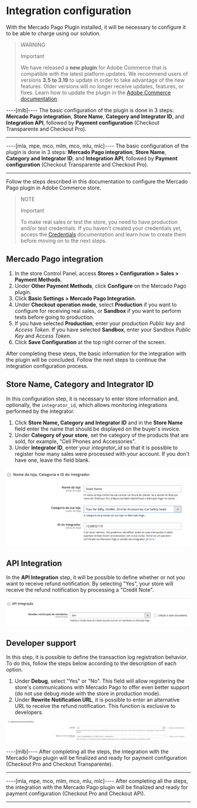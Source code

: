 # Integration configuration

With the Mercado Pago Plugin installed, it will be necessary to configure it to be able to charge using our solution.

> WARNING
>
> Important
>
> We have released a **new plugin** for Adobe Commerce that is compatible with the latest platform updates. We recommend users of versions **3.5 to 3.19** to update in order to take advantage of the new features. Older versions will no longer receive updates, features, or fixes. Learn how to update the plugin in the [Adobe Commerce documentation](/developers/en/docs/adobe-commerce/upgrade-to-the-new-plugin).

----[mlb]----
The basic configuration of the plugin is done in 3 steps: **Mercado Pago integration**, **Store Name**, **Category and Integrator ID**, and **Integration API**, followed by **Payment configuration** (Checkout Transparente and Checkout Pro).

------------
----[mla, mpe, mco, mlm, mco, mlu, mlc]----
The basic configuration of the plugin is done in 3 steps: **Mercado Pago integration**, **Store Name**, **Category and Integrator ID**, and **Integration API**, followed by **Payment configuration** (Checkout Transparente and Checkout Pro).

------------
Follow the steps described in this documentation to configure the Mercado Pago plugin in Adobe Commerce store.

> NOTE
>
> Important
>
> To make real sales or test the store, you need to have production and/or test credentials. If you haven't created your credentials yet, access the [Credentials](/developers/en/guides/additional-content/your-integrations/credentials) documentation and learn how to create them before moving on to the next steps.


## Mercado Pago integration

1. In the store Control Panel, access **Stores > Configuration > Sales > Payment Methods**.
2. Under **Other Payment Methods**, click **Configure** on the Mercado Pago plugin.
3. Click **Basic Settings > Mercado Pago Integration**.
4. Under **Checkout operation mode**, select **Production** if you want to configure for receiving real sales, or **Sandbox** if you want to perform tests before going to production.
5. If you have selected **Production**, enter your production _Public key_ and _Access Token_. If you have selected **Sandbox**, enter your Sandbox _Public Key_ and _Access Token_.
6. Click **Save Configuration** at the top right corner of the screen.

After completing these steps, the basic information for the integration with the plugin will be concluded. Follow the next steps to continue the integration configuration process.


## Store Name, Category and Integrator ID

In this configuration step, it is necessary to enter store information and, optionally, the `integrator_id`, which allows monitoring integrations performed by the integrator.

1. Click **Store Name, Category and Integrator ID** and in the **Store Name** field enter the name that should be displayed on the buyer's invoice.
2. Under **Category of your store**, set the category of the products that are sold, for example, "Cell Phones and Accessories".
3. Under **Integrator ID**, enter your _integrator_id_ so that it is possible to register how many sales were processed with your account. If you don't have one, leave the field blank.

![Store Name, Category and Integrator ID](/images/adobe-commerce/nome_cat_id.png)


## API Integration

In the **API Integration** step, it will be possible to define whether or not you want to receive refund notification. By selecting "Yes", your store will receive the refund notification by processing a "Credit Note".

![API Integration](/images/adobe-commerce/api_integracao.png)


## Developer support

In this step, it is possible to define the transaction log registration behavior. To do this, follow the steps below according to the description of each option.

1. Under **Debug**, select "Yes" or "No". This field will allow registering the store's communications with Mercado Pago to offer even better support (do not use debug mode with the store in production mode).
2. Under **Rewrite Notification URL**, it is possible to enter an alternative URL to receive the refund notification. This function is exclusive to developers.

![Support](/images/adobe-commerce/suporte_para_devs.png)

----[mlb]----
After completing all the steps, the integration with the Mercado Pago plugin will be finalized and ready for payment configuration (Checkout Pro and Checkout Transparente).

------------
----[mla, mpe, mco, mlm, mco, mlu, mlc]----
After completing all the steps, the integration with the Mercado Pago plugin will be finalized and ready for payment configuration (Checkout Pro and Checkout API).

------------